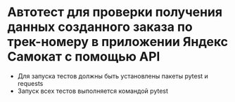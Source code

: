 # Автотест для проверки получения данных созданного заказа по трек-номеру в приложении Яндекс Самокат с помощью API
- Для запуска тестов должны быть установлены пакеты pytest и requests
- Запуск всех тестов выполняется командой pytest
